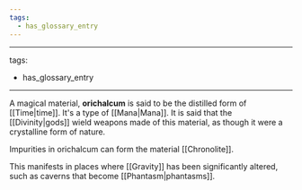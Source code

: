```yaml
---
tags:
  - has_glossary_entry
---
```

---
tags:
  - has_glossary_entry
---
A magical material, **orichalcum** is said to be the distilled form of [[Time|time]]. It's a type of [[Mana|Mana]]. It is said that the [[Divinity|gods]] wield weapons made of this material, as though it were a crystalline form of nature.

Impurities in orichalcum can form the material [[Chronolite]].
  
This manifests in places where [[Gravity]] has been significantly altered, such as caverns that become [[Phantasm|phantasms]].